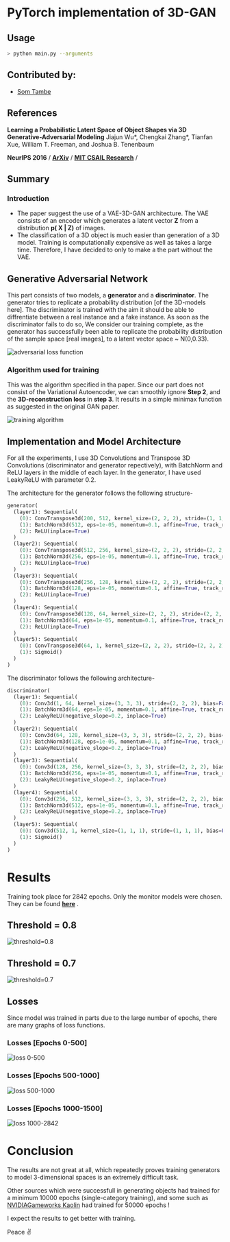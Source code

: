 # **PyTorch implementation of 3D-GAN**
## Usage
```bash
> python main.py --arguments
```
## **Contributed by:**
- [Som Tambe](https://github.com/SomTambe)
## **References**
**Learning a Probabilistic Latent Space of Object Shapes via 3D Generative-Adversarial Modeling**
Jiajun Wu*, Chengkai Zhang*, Tianfan Xue, William T. Freeman, and Joshua B. Tenenbaum

**NeurIPS 2016** / **[ArXiv](https://arxiv.org/abs/1610.07584)** / **[MIT CSAIL Research](http://3dgan.csail.mit.edu/)** /

## **Summary**
### **Introduction**
- The paper suggest the use of a VAE-3D-GAN architecture. The VAE consists of an encoder which generates a latent vector **Z** from a distribution **p( X | Z)** of images. 
- The classification of a 3D object is much easier than generation of a 3D model. Training is computationally expensive as well as takes a large time. Therefore, I have decided to only to make a the part without the VAE.

## Generative Adversarial Network
This part consists of two models, a **generator** and a **discriminator**. The generator tries to replicate a probability distribution [of the 3D-models here]. The discriminator is trained with the aim it should be able to diffrentiate between a real instance and a fake instance. As soon as the discriminator fails to do so, We consider our training complete, as the generator has successfully been able to replicate the probability distribution of the sample space [real images], to a latent vector space ~ N(0,0.33).

![adversarial loss function](./assets/adv-loss.png)

### Algorithm used for training
This was the algorithm specified in tha paper. Since our part does not consist of the Variational Autoencoder, we can smoothly ignore **Step 2**, and the **3D-reconstruction loss** in **step 3**. It results in a simple minimax function as suggested in the original GAN paper.

![training algorithm](./assets/train-algo.png)

## Implementation and Model Architecture

For all the experiments, I use 3D Convolutions and Transpose 3D Convolutions (discriminator and generator repectively), with BatchNorm and ReLU layers in the middle of each layer. In the generator, I have used LeakyReLU with parameter 0.2.

The architecture for the generator follows the following structure-

```python
generator(
  (layer1): Sequential(
    (0): ConvTranspose3d(200, 512, kernel_size=(2, 2, 2), stride=(1, 1, 1), bias=False)
    (1): BatchNorm3d(512, eps=1e-05, momentum=0.1, affine=True, track_running_stats=True)
    (2): ReLU(inplace=True)
  )
  (layer2): Sequential(
    (0): ConvTranspose3d(512, 256, kernel_size=(2, 2, 2), stride=(2, 2, 2), bias=False)
    (1): BatchNorm3d(256, eps=1e-05, momentum=0.1, affine=True, track_running_stats=True)
    (2): ReLU(inplace=True)
  )
  (layer3): Sequential(
    (0): ConvTranspose3d(256, 128, kernel_size=(2, 2, 2), stride=(2, 2, 2), bias=False)
    (1): BatchNorm3d(128, eps=1e-05, momentum=0.1, affine=True, track_running_stats=True)
    (2): ReLU(inplace=True)
  )
  (layer4): Sequential(
    (0): ConvTranspose3d(128, 64, kernel_size=(2, 2, 2), stride=(2, 2, 2), bias=False)
    (1): BatchNorm3d(64, eps=1e-05, momentum=0.1, affine=True, track_running_stats=True)
    (2): ReLU(inplace=True)
  )
  (layer5): Sequential(
    (0): ConvTranspose3d(64, 1, kernel_size=(2, 2, 2), stride=(2, 2, 2), bias=False)
    (1): Sigmoid()
  )
)
```

The discriminator follows the following architecture-
```python
discriminator(
  (layer1): Sequential(
    (0): Conv3d(1, 64, kernel_size=(3, 3, 3), stride=(2, 2, 2), bias=False)
    (1): BatchNorm3d(64, eps=1e-05, momentum=0.1, affine=True, track_running_stats=True)
    (2): LeakyReLU(negative_slope=0.2, inplace=True)
  )
  (layer2): Sequential(
    (0): Conv3d(64, 128, kernel_size=(3, 3, 3), stride=(2, 2, 2), bias=False)
    (1): BatchNorm3d(128, eps=1e-05, momentum=0.1, affine=True, track_running_stats=True)
    (2): LeakyReLU(negative_slope=0.2, inplace=True)
  )
  (layer3): Sequential(
    (0): Conv3d(128, 256, kernel_size=(3, 3, 3), stride=(2, 2, 2), bias=False)
    (1): BatchNorm3d(256, eps=1e-05, momentum=0.1, affine=True, track_running_stats=True)
    (2): LeakyReLU(negative_slope=0.2, inplace=True)
  )
  (layer4): Sequential(
    (0): Conv3d(256, 512, kernel_size=(3, 3, 3), stride=(2, 2, 2), bias=False)
    (1): BatchNorm3d(512, eps=1e-05, momentum=0.1, affine=True, track_running_stats=True)
    (2): LeakyReLU(negative_slope=0.2, inplace=True)
  )
  (layer5): Sequential(
    (0): Conv3d(512, 1, kernel_size=(1, 1, 1), stride=(1, 1, 1), bias=False)
    (1): Sigmoid()
  )
)
```
# Results
Training took place for 2842 epochs.
Only the monitor models were chosen. They can be found **[here](https://github.com/SomTambe/ModelNet10-dataset)** .
## Threshold = 0.8
![threshold=0.8](./assets/threshold=0.8.png)
## Threshold = 0.7
![threshold=0.7](./assets/threshold=0.7.png)

## Losses
Since model was trained in parts due to the large number of epochs, there are many graphs of loss functions.
### Losses [Epochs 0-500]
![loss 0-500](./assets/losses.png)
### Losses [Epochs 500-1000]
![loss 500-1000](./assets/losses%20500-1000.png)
### Losses [Epochs 1000-1500]
![loss 1000-2842](./assets/losses%201000-1500.png)

# Conclusion
The results are not great at all, which repeatedly proves training generators to model 3-dimensional spaces is an extremely difficult task. 

Other sources which were successfull in generating objects had trained for a minimum 10000 epochs (single-category training), and some such as [NVIDIAGameworks Kaolin](https://github.com/NVIDIAGameWorks/kaolin) had trained for 50000 epochs !

I expect the results to get better with training. 

Peace :v: